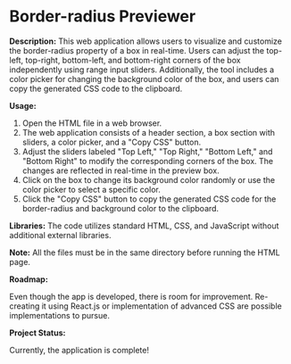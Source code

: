 # Border-radius Previewer
**Description:**
This web application allows users to visualize and customize the border-radius property of a box in real-time. Users can adjust the top-left, top-right, bottom-left, and bottom-right corners of the box independently using range input sliders. Additionally, the tool includes a color picker for changing the background color of the box, and users can copy the generated CSS code to the clipboard.

**Usage:**
1. Open the HTML file in a web browser.
2. The web application consists of a header section, a box section with sliders, a color picker, and a "Copy CSS" button.
3. Adjust the sliders labeled "Top Left," "Top Right," "Bottom Left," and "Bottom Right" to modify the corresponding corners of the box. The changes are reflected in real-time in the preview box.
4. Click on the box to change its background color randomly or use the color picker to select a specific color.
5. Click the "Copy CSS" button to copy the generated CSS code for the border-radius and background color to the clipboard.

**Libraries:**
The code utilizes standard HTML, CSS, and JavaScript without additional external libraries. 

**Note:** All the files must be in the same directory before running the HTML page.

**Roadmap:**

Even though the app is developed, there is room for improvement. Re-creating it using React.js or implementation of advanced CSS are possible implementations to pursue.

**Project Status:**

Currently, the application is complete!
